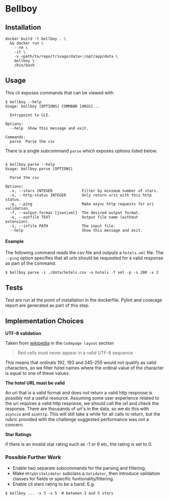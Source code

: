 # Bellboy

## Installation

```
docker build -t bellboy . \
  && docker run \
    --rm \
    -it \
    -v <path/to/repo/trivago/data>:/opt/app/data \
    bellboy \
    /bin/bash
```


## Usage

This cli exposes commands that can be viewed with 

```
$ bellboy --help
Usage: bellboy [OPTIONS] COMMAND [ARGS]...

  Entrypoint to CLI.

Options:
  --help  Show this message and exit.

Commands:
  parse  Parse the csv
```

There is a single subcommand `parse` which exposes options listed below.
```

$ bellboy parse --help
Usage: bellboy parse [OPTIONS]

  Parse the csv

Options:
  -x, --stars INTEGER             Filter by minimum number of stars.
  -s, --http-status INTEGER       Only return uris with this http status.
  -p, --ping                      Make async http requests for uri validation.
  -f, --output-format [json|xml]  The desired output format.
  -o, --outfile TEXT              Output file name (without extension).
  -i, --infile PATH               The input file.
  --help                          Show this message and exit.
```

#### Example

The following command reads the csv file and outputs a `hotels.xml` file. The `--ping` option specifies that all urls should be requested for a valid response as part of the command.

```
$ bellboy parse -i ./data/hotels.csv -o hotels -f xml -p -s 200 -x 3
```

## Tests

Test are run at the point of installation in the dockerfile. Pylint and coverage report are generated as part of this step.

## Implementation Choices

**UTF-8 validation**

Taken from [wikipedia](https://en.wikipedia.org/wiki/UTF-8) in the `Codepage layout` section

> Red cells must never appear in a valid UTF-8 sequence

This means that ordinals 192, 193 and 245-255 would not qualify as valid characters, so we filter hotel names where the ordinal value of the character is equal to one of these values.

**The hotel URL must be valid**

An uri that is a valid format and does not return a valid http response is possibly not a useful resource. Assuming some user experience related to the uri requires a valid http response, we should call the url and check the response. There are thousands of uri's in the data, so we do this with `asyncio` and `aiohttp`. This will still take a while for all calls to return, but the rubric provided with the challenge suggested performance was not a concern.

**Star Ratings**

if there is an invalid star rating such as -1 or 6 etc, the rating is set to 0.

### Possible Further Work

- Enable two separate subcommands for the parsing and filtering.
- Make `HttpUriValidator` subclass a `Validator`, then introduce validation classes for fields or specific funtionality/filtering.
- Enable cli stars rating to be a band. E.g.

```
$ bellboy ... -x 3 -x 5  # between 3 and 5 stars
```


